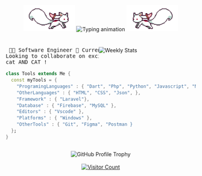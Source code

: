 <div align="center">
  <img src="https://github.com/waldanzubary/waldanzubary/blob/main/kyubey.gif" height="70"/>
  <img src="https://readme-typing-svg.demolab.com?font=Fira+Code&weight=500&size=25&pause=1000&center=true&vCenter=true&repeat=false&width=435&lines=Hi%2C+I'm+Waldan+Zubary!+%F0%9F%91%8B" alt="Typing animation"/>
  <img src="https://github.com/waldanzubary/waldanzubary/blob/main/kyubey-ezgif.com-rotate.gif" height="70"/>
</div>


#
 
<img width="51%"   alt="Weekly Stats" align="right" src="https://github-readme-stats.vercel.app/api/wakatime?username=WaldanZubary&border_radius=5px&theme=dark&bg_color=1f1f1f&border_color=1f1f1f&icon_color=58a6ff&show_icons=true&disable_animations=true&custom_title=Playtime%20Stats"> <pre>
   👨‍💻 Software Engineer 
   🧠 Currently diving into Web Developer
   👥 Looking to collaborate on exciting projects
   😄 Pronouns: He/Him
   🐱 Cat cat AND CAT !
</pre>


 
  
  
  

```dart
class Tools extends Me { 
  const myTools = {  
    "ProgramingLanguages" : { "Dart", "Php", "Python", "Javascript", "Node.Js"},
    "OtherLanguages" : { "HTML", "CSS", "Json", },
    "Framework" : { "Laravel"},
    "Database" : { "Firebase", "MySQL" },
    "Editors" : { "Vscode" },
    "Platforms" : { "Windows" },
    "OtherTools" : { "Git", "Figma", "Postman }
  };
}
```

##
<div align="center">
  <img src="https://github-profile-trophy.vercel.app/?username=waldanzubary&theme=radical&no-frame=true&no-bg=true&margin-w=4" alt="GitHub Profile Trophy"/>
</div>

<br>

<div align="center">
  <a href="https://visitcount.itsvg.in">
    <img src="https://visitcount.itsvg.in/api?id=waldanzubary&icon=0&color=0" alt="Visitor Count"/> 

    
  </a>
</div>


